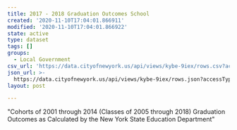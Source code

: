 ```yaml
---
title: 2017 - 2018 Graduation Outcomes School
created: '2020-11-10T17:04:01.866911'
modified: '2020-11-10T17:04:01.866922'
state: active
type: dataset
tags: []
groups:
  - Local Government
csv_url: 'https://data.cityofnewyork.us/api/views/kybe-9iex/rows.csv?accessType=DOWNLOAD'
json_url: >-
  https://data.cityofnewyork.us/api/views/kybe-9iex/rows.json?accessType=DOWNLOAD
layout: post

---
```

"Cohorts of 2001 through 2014 (Classes of 2005 through 2018)
Graduation Outcomes as Calculated by the New York State Education Department"

